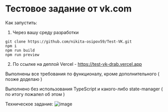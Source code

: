 # Тестовое задание от vk.com

Как запустить:

1) Через вашу среду разработки
```
git clone https://github.com/nikita-osipov59/Test-VK.git
npm i
npm run build
npm run preview
```
2) По ссылке на деплой Vercel - https://test-vk-drab.vercel.app

Выполнены все требования по функционалу, кроме дополнительного ( позже доделаю )

Выполнено без использования TypeScript и какого-либо state-manager ( по итогу пожалел об этом )

Техническое задание:
![image](https://github.com/user-attachments/assets/dfb8ce82-31af-4879-a491-27c92e7edb7f)
